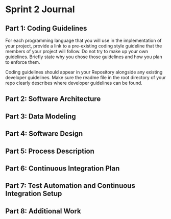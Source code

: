 # Sprint 2 Journal

## Part 1: Coding Guidelines
   For each programming language that you will use in the implementation of your project, provide a link to a pre-existing coding style guideline that the members of your project will follow. Do not try to make up your own guidelines. Briefly state why you chose those guidelines and how you plan to enforce them.


Coding guidelines should appear in your Repository alongside any existing developer guidelines. Make sure the readme file in the root directory of your repo clearly describes where developer guidelines can be found.


 
## Part 2: Software Architecture


## Part 3: Data Modeling



## Part 4: Software Design



## Part 5: Process Description


 
## Part 6: Continuous Integration Plan


## Part 7: Test Automation and Continuous Integration Setup

## Part 8: Additional Work


